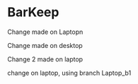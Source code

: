 BarKeep
=======

Change made on Laptopn

Change made on desktop


Change 2 made on laptop

change on laptop, using branch Laptop_b1

